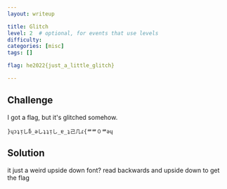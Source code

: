 ```yaml
---
layout: writeup

title: Glitch
level: 2  # optional, for events that use levels
difficulty:
categories: [misc]
tags: []

flag: he2022{just_a_little_glitch}

---
```


## Challenge

I got a flag, but it's glitched somehow.

```
}ɥɔʇᴉしƃ_ǝしʇʇᴉし_ɐ_ʇ己几ɾ{ᄅᄅ０ᄅǝɥ
```

## Solution

it just a weird upside down font? read backwards and upside down to get the flag


